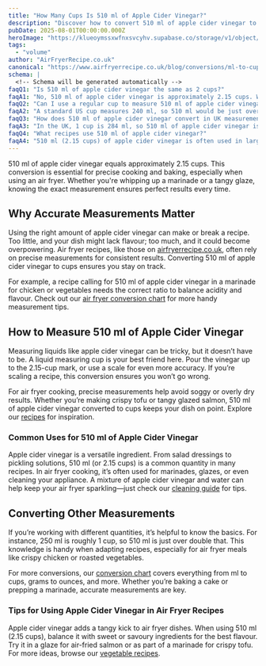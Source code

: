 ```yaml
---
title: "How Many Cups Is 510 ml of Apple Cider Vinegar?"
description: "Discover how to convert 510 ml of apple cider vinegar to cups for precise cooking and baking. Get accurate measurements in seconds!"
pubDate: 2025-08-01T00:00:00.000Z
heroImage: "https://klueoymssxwfnxsvcyhv.supabase.co/storage/v1/object/public/Shmucket/how-many-cups-is-510-ml-of-apple-cider-vinegar.webp"
tags:
  - "volume"
author: "AirFryerRecipe.co.uk"
canonical: "https://www.airfryerrecipe.co.uk/blog/conversions/ml-to-cups/how-many-cups-is-510-ml-of-apple-cider-vinegar"
schema: |
  <!-- Schema will be generated automatically -->
faqQ1: "Is 510 ml of apple cider vinegar the same as 2 cups?"
faqA1: "No, 510 ml of apple cider vinegar is approximately 2.15 cups. While 2 cups equal 473 ml, the extra 37 ml in 510 ml makes a slight but noticeable difference in recipes, especially in air fryer cooking where precision matters."
faqQ2: "Can I use a regular cup to measure 510 ml of apple cider vinegar?"
faqA2: "A standard US cup measures 240 ml, so 510 ml would be just over 2 cups (2.15 cups to be exact). For accuracy, use a liquid measuring cup or a kitchen scale. This ensures your air fryer recipes turn out perfectly every time."
faqQ3: "How does 510 ml of apple cider vinegar convert in UK measurements?"
faqA3: "In the UK, 1 cup is 284 ml, so 510 ml of apple cider vinegar is roughly 1.8 UK cups. However, most recipes on <a href=https://www.airfryerrecipe.co.uk/>airfryerrecipe.co.uk</a> use the US cup measurement (240 ml) for consistency."
faqQ4: "What recipes use 510 ml of apple cider vinegar?"
faqA4: "510 ml (2.15 cups) of apple cider vinegar is often used in large-batch marinades, pickling solutions, or tangy glazes for air fryer dishes like chicken or vegetables. Check out our <a href=https://www.airfryerrecipe.co.uk/recipes>recipes</a> for creative ways to use this measurement."
---
```

<p>510 ml of apple cider vinegar equals approximately 2.15 cups. This conversion is essential for precise cooking and baking, especially when using an air fryer. Whether you're whipping up a marinade or a tangy glaze, knowing the exact measurement ensures perfect results every time.</p>

<h2>Why Accurate Measurements Matter</h2>
<p>Using the right amount of apple cider vinegar can make or break a recipe. Too little, and your dish might lack flavour; too much, and it could become overpowering. Air fryer recipes, like those on <a href=https://www.airfryerrecipe.co.uk/>airfryerrecipe.co.uk</a>, often rely on precise measurements for consistent results. Converting 510 ml of apple cider vinegar to cups ensures you stay on track.</p>
<p>For example, a recipe calling for 510 ml of apple cider vinegar in a marinade for chicken or vegetables needs the correct ratio to balance acidity and flavour. Check out our <a href=https://www.airfryerrecipe.co.uk/air-fryer-conversion-chart>air fryer conversion chart</a> for more handy measurement tips.</p>

<h2>How to Measure 510 ml of Apple Cider Vinegar</h2>
<p>Measuring liquids like apple cider vinegar can be tricky, but it doesn’t have to be. A liquid measuring cup is your best friend here. Pour the vinegar up to the 2.15-cup mark, or use a scale for even more accuracy. If you’re scaling a recipe, this conversion ensures you won’t go wrong.</p>
<p>For air fryer cooking, precise measurements help avoid soggy or overly dry results. Whether you’re making crispy tofu or tangy glazed salmon, 510 ml of apple cider vinegar converted to cups keeps your dish on point. Explore our <a href=https://www.airfryerrecipe.co.uk/recipes>recipes</a> for inspiration.</p>

<h3>Common Uses for 510 ml of Apple Cider Vinegar</h3>
<p>Apple cider vinegar is a versatile ingredient. From salad dressings to pickling solutions, 510 ml (or 2.15 cups) is a common quantity in many recipes. In air fryer cooking, it’s often used for marinades, glazes, or even cleaning your appliance. A mixture of apple cider vinegar and water can help keep your air fryer sparkling—just check our <a href=https://www.airfryerrecipe.co.uk/air-fryer-cleaner>cleaning guide</a> for tips.</p>

<h2>Converting Other Measurements</h2>
<p>If you’re working with different quantities, it’s helpful to know the basics. For instance, 250 ml is roughly 1 cup, so 510 ml is just over double that. This knowledge is handy when adapting recipes, especially for air fryer meals like crispy chicken or roasted vegetables.</p>
<p>For more conversions, our <a href=https://www.airfryerrecipe.co.uk/air-fryer-conversion-chart>conversion chart</a> covers everything from ml to cups, grams to ounces, and more. Whether you’re baking a cake or prepping a marinade, accurate measurements are key.</p>

<h3>Tips for Using Apple Cider Vinegar in Air Fryer Recipes</h3>
<p>Apple cider vinegar adds a tangy kick to air fryer dishes. When using 510 ml (2.15 cups), balance it with sweet or savoury ingredients for the best flavour. Try it in a glaze for air-fried salmon or as part of a marinade for crispy tofu. For more ideas, browse our <a href=https://www.airfryerrecipe.co.uk/recipe-category/vegetables>vegetable recipes</a>.</p>
